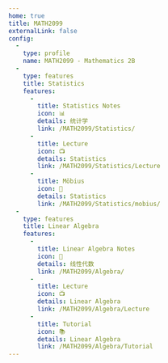 ```yaml
---
home: true
title: MATH2099
externalLink: false
config:
  -
    type: profile
    name: MATH2099 - Mathematics 2B
  -
    type: features
    title: Statistics
    features:
      -
        title: Statistics Notes
        icon: 📊
        details: 统计学
        link: /MATH2099/Statistics/
      -
        title: Lecture
        icon: 📺
        details: Statistics
        link: /MATH2099/Statistics/Lecture
      -
        title: Möbius
        icon: 📙
        details: Statistics
        link: /MATH2099/Statistics/mobius/
  -
    type: features
    title: Linear Algebra
    features:
      -
        title: Linear Algebra Notes
        icon: 🧮
        details: 线性代数
        link: /MATH2099/Algebra/
      -
        title: Lecture
        icon: 📺
        details: Linear Algebra
        link: /MATH2099/Algebra/Lecture
      -
        title: Tutorial
        icon: 📚
        details: Linear Algebra
        link: /MATH2099/Algebra/Tutorial
---
```

